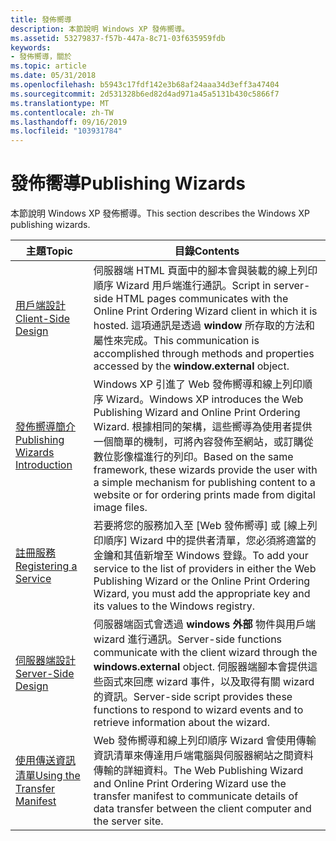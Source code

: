 ```yaml
---
title: 發佈嚮導
description: 本節說明 Windows XP 發佈嚮導。
ms.assetid: 53279837-f57b-447a-8c71-03f635959fdb
keywords:
- 發佈嚮導，關於
ms.topic: article
ms.date: 05/31/2018
ms.openlocfilehash: b5943c17fdf142e3b68af24aaa34d3eff3a47404
ms.sourcegitcommit: 2d531328b6ed82d4ad971a45a5131b430c5866f7
ms.translationtype: MT
ms.contentlocale: zh-TW
ms.lasthandoff: 09/16/2019
ms.locfileid: "103931784"
---
```

# <a name="publishing-wizards"></a><span data-ttu-id="b5b58-104">發佈嚮導</span><span class="sxs-lookup"><span data-stu-id="b5b58-104">Publishing Wizards</span></span>

<span data-ttu-id="b5b58-105">本節說明 Windows XP 發佈嚮導。</span><span class="sxs-lookup"><span data-stu-id="b5b58-105">This section describes the Windows XP publishing wizards.</span></span>



| <span data-ttu-id="b5b58-106">主題</span><span class="sxs-lookup"><span data-stu-id="b5b58-106">Topic</span></span>                                               | <span data-ttu-id="b5b58-107">目錄</span><span class="sxs-lookup"><span data-stu-id="b5b58-107">Contents</span></span>                                                                                                                                                                                                                                                                   |
|-----------------------------------------------------|----------------------------------------------------------------------------------------------------------------------------------------------------------------------------------------------------------------------------------------------------------------------------|
| [<span data-ttu-id="b5b58-108">用戶端設計</span><span class="sxs-lookup"><span data-stu-id="b5b58-108">Client-Side Design</span></span>](pubwiz-client.md)             | <span data-ttu-id="b5b58-109">伺服器端 HTML 頁面中的腳本會與裝載的線上列印順序 Wizard 用戶端進行通訊。</span><span class="sxs-lookup"><span data-stu-id="b5b58-109">Script in server-side HTML pages communicates with the Online Print Ordering Wizard client in which it is hosted.</span></span> <span data-ttu-id="b5b58-110">這項通訊是透過 **window** 所存取的方法和屬性來完成。</span><span class="sxs-lookup"><span data-stu-id="b5b58-110">This communication is accomplished through methods and properties accessed by the **window.external** object.</span></span><br/>                                 |
| [<span data-ttu-id="b5b58-111">發佈嚮導簡介</span><span class="sxs-lookup"><span data-stu-id="b5b58-111">Publishing Wizards Introduction</span></span>](pubwiz-intro.md) | <span data-ttu-id="b5b58-112">Windows XP 引進了 Web 發佈嚮導和線上列印順序 Wizard。</span><span class="sxs-lookup"><span data-stu-id="b5b58-112">Windows XP introduces the Web Publishing Wizard and Online Print Ordering Wizard.</span></span> <span data-ttu-id="b5b58-113">根據相同的架構，這些嚮導為使用者提供一個簡單的機制，可將內容發佈至網站，或訂購從數位影像檔進行的列印。</span><span class="sxs-lookup"><span data-stu-id="b5b58-113">Based on the same framework, these wizards provide the user with a simple mechanism for publishing content to a website or for ordering prints made from digital image files.</span></span><br/> |
| [<span data-ttu-id="b5b58-114">註冊服務</span><span class="sxs-lookup"><span data-stu-id="b5b58-114">Registering a Service</span></span>](pubwiz-reg.md)             | <span data-ttu-id="b5b58-115">若要將您的服務加入至 [Web 發佈嚮導] 或 [線上列印順序] Wizard 中的提供者清單，您必須將適當的金鑰和其值新增至 Windows 登錄。</span><span class="sxs-lookup"><span data-stu-id="b5b58-115">To add your service to the list of providers in either the Web Publishing Wizard or the Online Print Ordering Wizard, you must add the appropriate key and its values to the Windows registry.</span></span><br/>                                                                  |
| [<span data-ttu-id="b5b58-116">伺服器端設計</span><span class="sxs-lookup"><span data-stu-id="b5b58-116">Server-Side Design</span></span>](pubwiz-server.md)             | <span data-ttu-id="b5b58-117">伺服器端函式會透過 **windows 外部** 物件與用戶端 wizard 進行通訊。</span><span class="sxs-lookup"><span data-stu-id="b5b58-117">Server-side functions communicate with the client wizard through the **windows.external** object.</span></span> <span data-ttu-id="b5b58-118">伺服器端腳本會提供這些函式來回應 wizard 事件，以及取得有關 wizard 的資訊。</span><span class="sxs-lookup"><span data-stu-id="b5b58-118">Server-side script provides these functions to respond to wizard events and to retrieve information about the wizard.</span></span><br/>                                         |
| [<span data-ttu-id="b5b58-119">使用傳送資訊清單</span><span class="sxs-lookup"><span data-stu-id="b5b58-119">Using the Transfer Manifest</span></span>](pubwiz-manifest.md)  | <span data-ttu-id="b5b58-120">Web 發佈嚮導和線上列印順序 Wizard 會使用傳輸資訊清單來傳達用戶端電腦與伺服器網站之間資料傳輸的詳細資料。</span><span class="sxs-lookup"><span data-stu-id="b5b58-120">The Web Publishing Wizard and Online Print Ordering Wizard use the transfer manifest to communicate details of data transfer between the client computer and the server site.</span></span><br/>                                                                                   |



 

 

 





